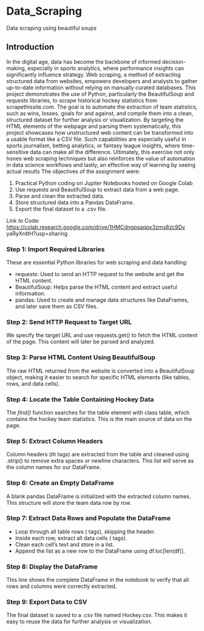 # Data_Scraping
Data scraping using beautiful soups

## Introduction
In the digital age, data has become the backbone of informed decision-making, especially in sports analytics, where performance insights can significantly influence strategy. Web scraping, a method of extracting structured data from websites, empowers developers and analysts to gather up-to-date information without relying on manually curated databases. This project demonstrates the use of 
Python, particularly the BeautifulSoup and requests libraries, to scrape historical hockey statistics 
from scrapethissite.com. The goal is to automate the extraction of team statistics, such as wins, losses, 
goals for and against, and compile them into a clean, structured dataset for further analysis or 
visualization. 
By targeting the HTML elements of the webpage and parsing them systematically, this project 
showcases how unstructured web content can be transformed into a usable format like a CSV file. Such 
capabilities are especially useful in sports journalism, betting analytics, or fantasy league insights, 
where time-sensitive data can make all the difference. Ultimately, this exercise not only hones web 
scraping techniques but also reinforces the value of automation in data science workflows and lastly, 
an effective way of learning by seeing actual results 
The objectives of the assignment were: 
1.  Practical Python coding on Jupiter Notebooks hosted on Google Colab
2.  Use requests and BeautifulSoup to extract data from a web page.
3.  Parse and clean the extracted data.
4.  Store structured data into a Pandas DataFrame.
5.  Export the final dataset to a .csv file.

Link to Code: https://colab.research.google.com/drive/1HMCdngpsaqpx3zms8zc9Dv
yaRyXrdtH?usp=sharing 
### Step 1: Import Required Libraries 
These are essential Python libraries for web scraping and data handling: 
* requests: Used to send an HTTP request to the website and get the HTML content.
* BeautifulSoup: Helps parse the HTML content and extract useful information.
* pandas: Used to create and manage data structures like DataFrames, and later save them as CSV files. 

### Step 2: Send HTTP Request to Target URL 
We specify the target URL and use requests.get() to fetch the HTML content of the page. This content 
will later be parsed and analyzed. 


### Step 3: Parse HTML Content Using BeautifulSoup 
The raw HTML returned from the website is converted into a BeautifulSoup object, making it easier to 
search for specific HTML elements (like tables, rows, and data cells). 


### Step 4: Locate the Table Containing Hockey Data 
The *find()* function searches for the table element with class table, which contains the hockey team 
statistics. This is the main source of data on the page. 


### Step 5: Extract Column Headers 
Column headers (*th* tags) are extracted from the table and cleaned using .strip() to remove extra 
spaces or newline characters. This list will serve as the column names for our DataFrame. 


### Step 6: Create an Empty DataFrame 
A blank pandas DataFrame is initialized with the extracted column names. This structure will store the 
team data row by row. 
### Step 7: Extract Data Rows and Populate the DataFrame 
* Loop through all table rows (*<tr>* tags), skipping the header.
* Inside each row, extract all data cells (*<td>* tags).
* Clean each cell’s text and store in a list.
* Append the list as a new row to the DataFrame using df.loc[len(df)].

   
### Step 8: Display the DataFrame 
This line shows the complete DataFrame in the notebook to verify that all rows and columns were 
correctly extracted. 
### Step 9: Export Data to CSV 
The final dataset is saved to a .csv file named Hockey.csv. This makes it easy to reuse the data for 
further analysis or visualization.
